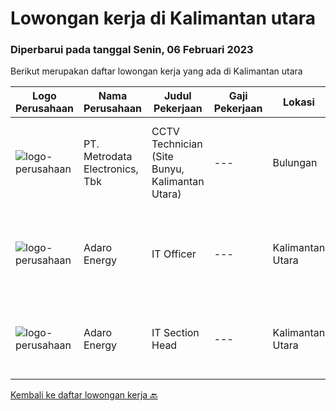 
  # Lowongan kerja di Kalimantan utara

  ### Diperbarui pada tanggal Senin, 06 Februari 2023

  Berikut merupakan daftar lowongan kerja yang ada di Kalimantan utara

  |Logo Perusahaan | Nama Perusahaan | Judul Pekerjaan | Gaji Pekerjaan | Lokasi | Deskripsi | Tanggal diunggah | Pranala |
  | -------------- | --------------- | --------------- | --------- | --------- | -------------- | ------- | ----------- |
  |![logo-perusahaan](https://image-service-cdn.seek.com.au/0d75518309b56a3cff39daa569b0ba02cc7a22f2/ee4dce1061f3f616224767ad58cb2fc751b8d2dc)|PT. Metrodata Electronics, Tbk|CCTV Technician (Site Bunyu, Kalimantan Utara)|---|Bulungan|KUALIFIKASI PERSONIL CCTV Technician Pendidikan minimal D3 Pengalaman minimal 5 tahun Memiliki Sertifikasi bekerja di Ketinggian Maksimal usia 50...|Jumat, 03 Februari 2023|https://www.jobstreet.co.id/id/job/cctv-technician-site-bunyu-kalimantan-utara-4196930?token=0~133e7202-edfa-4210-9018-705107637284&sectionRank=1&jobId=jobstreet-id-job-4196930|
|![logo-perusahaan](https://image-service-cdn.seek.com.au/720e8b477d04fb6c14e6cb93a427df6d6d6433ec/ee4dce1061f3f616224767ad58cb2fc751b8d2dc)|Adaro Energy|IT Officer|---|Kalimantan Utara|Job Responsibilities:Responsible for coordinating, planning, and leading IT-related activities during the project, including building IT system,...|Rabu, 18 Januari 2023|https://www.jobstreet.co.id/id/job/it-officer-4188545?token=0~133e7202-edfa-4210-9018-705107637284&sectionRank=2&jobId=jobstreet-id-job-4188545|
|![logo-perusahaan](https://image-service-cdn.seek.com.au/720e8b477d04fb6c14e6cb93a427df6d6d6433ec/ee4dce1061f3f616224767ad58cb2fc751b8d2dc)|Adaro Energy|IT Section Head|---|Kalimantan Utara|Job Responsibilities  Responsible for coordinating, planning, and leading IT-related activities during the project, including building IT system,...|Rabu, 18 Januari 2023|https://www.jobstreet.co.id/id/job/it-section-head-4188538?token=0~133e7202-edfa-4210-9018-705107637284&sectionRank=3&jobId=jobstreet-id-job-4188538|


  [Kembali ke daftar lowongan kerja 🔙](../README.md#daftar-lowongan-kerja)
  